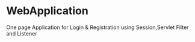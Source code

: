# WebApplication
One page Application for Login & Registration using Session,Servlet Filter and Listener
